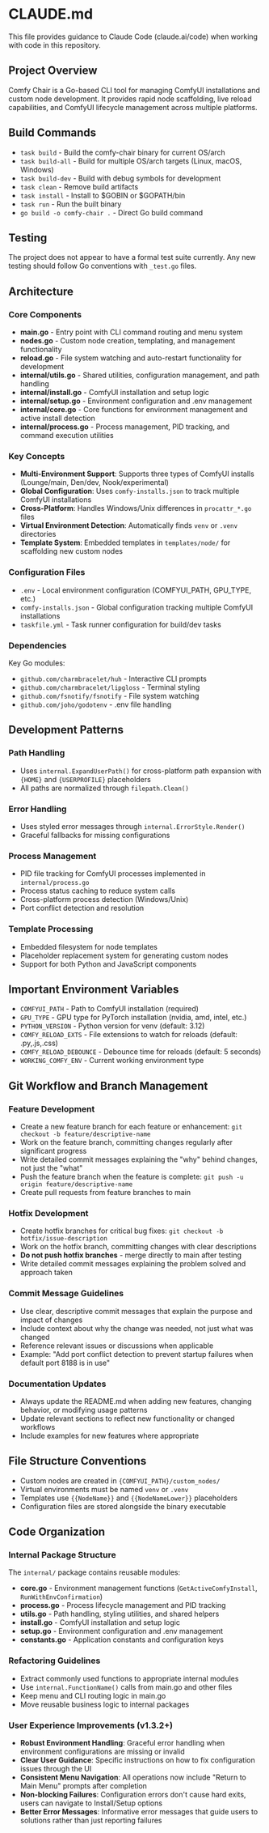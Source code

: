 # CLAUDE.md

This file provides guidance to Claude Code (claude.ai/code) when working with code in this repository.

## Project Overview

Comfy Chair is a Go-based CLI tool for managing ComfyUI installations and custom node development. It provides rapid node scaffolding, live reload capabilities, and ComfyUI lifecycle management across multiple platforms.

## Build Commands

- `task build` - Build the comfy-chair binary for current OS/arch
- `task build-all` - Build for multiple OS/arch targets (Linux, macOS, Windows)
- `task build-dev` - Build with debug symbols for development
- `task clean` - Remove build artifacts
- `task install` - Install to $GOBIN or $GOPATH/bin
- `task run` - Run the built binary
- `go build -o comfy-chair .` - Direct Go build command

## Testing

The project does not appear to have a formal test suite currently. Any new testing should follow Go conventions with `_test.go` files.

## Architecture

### Core Components

- **main.go** - Entry point with CLI command routing and menu system
- **nodes.go** - Custom node creation, templating, and management functionality
- **reload.go** - File system watching and auto-restart functionality for development
- **internal/utils.go** - Shared utilities, configuration management, and path handling
- **internal/install.go** - ComfyUI installation and setup logic
- **internal/setup.go** - Environment configuration and .env management
- **internal/core.go** - Core functions for environment management and active install detection
- **internal/process.go** - Process management, PID tracking, and command execution utilities

### Key Concepts

- **Multi-Environment Support**: Supports three types of ComfyUI installs (Lounge/main, Den/dev, Nook/experimental)
- **Global Configuration**: Uses `comfy-installs.json` to track multiple ComfyUI installations
- **Cross-Platform**: Handles Windows/Unix differences in `procattr_*.go` files
- **Virtual Environment Detection**: Automatically finds `venv` or `.venv` directories
- **Template System**: Embedded templates in `templates/node/` for scaffolding new custom nodes

### Configuration Files

- `.env` - Local environment configuration (COMFYUI_PATH, GPU_TYPE, etc.)
- `comfy-installs.json` - Global configuration tracking multiple ComfyUI installations
- `taskfile.yml` - Task runner configuration for build/dev tasks

### Dependencies

Key Go modules:
- `github.com/charmbracelet/huh` - Interactive CLI prompts
- `github.com/charmbracelet/lipgloss` - Terminal styling
- `github.com/fsnotify/fsnotify` - File system watching
- `github.com/joho/godotenv` - .env file handling

## Development Patterns

### Path Handling
- Uses `internal.ExpandUserPath()` for cross-platform path expansion with `{HOME}` and `{USERPROFILE}` placeholders
- All paths are normalized through `filepath.Clean()`

### Error Handling
- Uses styled error messages through `internal.ErrorStyle.Render()`
- Graceful fallbacks for missing configurations

### Process Management
- PID file tracking for ComfyUI processes implemented in `internal/process.go`
- Process status caching to reduce system calls
- Cross-platform process detection (Windows/Unix)
- Port conflict detection and resolution

### Template Processing
- Embedded filesystem for node templates
- Placeholder replacement system for generating custom nodes
- Support for both Python and JavaScript components

## Important Environment Variables

- `COMFYUI_PATH` - Path to ComfyUI installation (required)
- `GPU_TYPE` - GPU type for PyTorch installation (nvidia, amd, intel, etc.)
- `PYTHON_VERSION` - Python version for venv (default: 3.12)
- `COMFY_RELOAD_EXTS` - File extensions to watch for reloads (default: .py,.js,.css)
- `COMFY_RELOAD_DEBOUNCE` - Debounce time for reloads (default: 5 seconds)
- `WORKING_COMFY_ENV` - Current working environment type

## Git Workflow and Branch Management

### Feature Development
- Create a new feature branch for each feature or enhancement: `git checkout -b feature/descriptive-name`
- Work on the feature branch, committing changes regularly after significant progress
- Write detailed commit messages explaining the "why" behind changes, not just the "what"
- Push the feature branch when the feature is complete: `git push -u origin feature/descriptive-name`
- Create pull requests from feature branches to main

### Hotfix Development
- Create hotfix branches for critical bug fixes: `git checkout -b hotfix/issue-description`
- Work on the hotfix branch, committing changes with clear descriptions
- **Do not push hotfix branches** - merge directly to main after testing
- Write detailed commit messages explaining the problem solved and approach taken

### Commit Message Guidelines
- Use clear, descriptive commit messages that explain the purpose and impact of changes
- Include context about why the change was needed, not just what was changed
- Reference relevant issues or discussions when applicable
- Example: "Add port conflict detection to prevent startup failures when default port 8188 is in use"

### Documentation Updates
- Always update the README.md when adding new features, changing behavior, or modifying usage patterns
- Update relevant sections to reflect new functionality or changed workflows
- Include examples for new features where appropriate

## File Structure Conventions

- Custom nodes are created in `{COMFYUI_PATH}/custom_nodes/`
- Virtual environments must be named `venv` or `.venv`
- Templates use `{{NodeName}}` and `{{NodeNameLower}}` placeholders
- Configuration files are stored alongside the binary executable

## Code Organization

### Internal Package Structure
The `internal/` package contains reusable modules:
- **core.go** - Environment management functions (`GetActiveComfyInstall`, `RunWithEnvConfirmation`)
- **process.go** - Process lifecycle management and PID tracking
- **utils.go** - Path handling, styling utilities, and shared helpers
- **install.go** - ComfyUI installation and setup logic
- **setup.go** - Environment configuration and .env management
- **constants.go** - Application constants and configuration keys

### Refactoring Guidelines
- Extract commonly used functions to appropriate internal modules
- Use `internal.FunctionName()` calls from main.go and other files
- Keep menu and CLI routing logic in main.go
- Move reusable business logic to internal packages

### User Experience Improvements (v1.3.2+)
- **Robust Environment Handling**: Graceful error handling when environment configurations are missing or invalid
- **Clear User Guidance**: Specific instructions on how to fix configuration issues through the UI
- **Consistent Menu Navigation**: All operations now include "Return to Main Menu" prompts after completion
- **Non-blocking Failures**: Configuration errors don't cause hard exits, users can navigate to Install/Setup options
- **Better Error Messages**: Informative error messages that guide users to solutions rather than just reporting failures